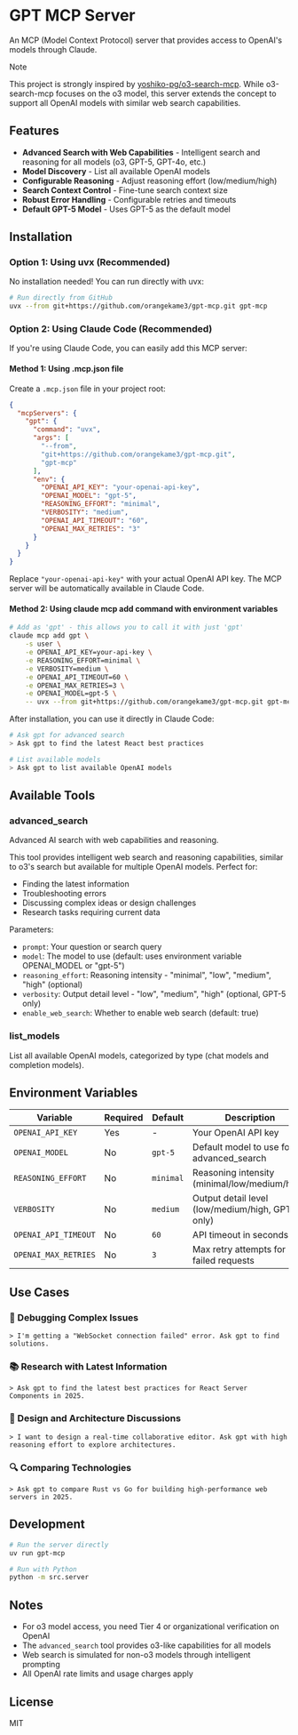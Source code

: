 # GPT MCP Server

An MCP (Model Context Protocol) server that provides access to OpenAI's models through Claude.

> [!NOTE]
> This project is strongly inspired by [yoshiko-pg/o3-search-mcp](https://github.com/yoshiko-pg/o3-search-mcp). While o3-search-mcp focuses on the o3 model, this server extends the concept to support all OpenAI models with similar web search capabilities.

## Features

- **Advanced Search with Web Capabilities** - Intelligent search and reasoning for all models (o3, GPT-5, GPT-4o, etc.)
- **Model Discovery** - List all available OpenAI models
- **Configurable Reasoning** - Adjust reasoning effort (low/medium/high)
- **Search Context Control** - Fine-tune search context size
- **Robust Error Handling** - Configurable retries and timeouts
- **Default GPT-5 Model** - Uses GPT-5 as the default model

## Installation

### Option 1: Using uvx (Recommended)

No installation needed! You can run directly with uvx:

```bash
# Run directly from GitHub
uvx --from git+https://github.com/orangekame3/gpt-mcp.git gpt-mcp
```

### Option 2: Using Claude Code (Recommended)

If you're using Claude Code, you can easily add this MCP server:

#### Method 1: Using .mcp.json file

Create a `.mcp.json` file in your project root:

```json
{
  "mcpServers": {
    "gpt": {
      "command": "uvx",
      "args": [
        "--from",
        "git+https://github.com/orangekame3/gpt-mcp.git",
        "gpt-mcp"
      ],
      "env": {
        "OPENAI_API_KEY": "your-openai-api-key",
        "OPENAI_MODEL": "gpt-5",
        "REASONING_EFFORT": "minimal",
        "VERBOSITY": "medium",
        "OPENAI_API_TIMEOUT": "60",
        "OPENAI_MAX_RETRIES": "3"
      }
    }
  }
}
```

Replace `"your-openai-api-key"` with your actual OpenAI API key. The MCP server will be automatically available in Claude Code.

#### Method 2: Using claude mcp add command with environment variables

```bash
# Add as 'gpt' - this allows you to call it with just 'gpt'
claude mcp add gpt \
    -s user \
    -e OPENAI_API_KEY=your-api-key \
    -e REASONING_EFFORT=minimal \
    -e VERBOSITY=medium \
    -e OPENAI_API_TIMEOUT=60 \
    -e OPENAI_MAX_RETRIES=3 \
    -e OPENAI_MODEL=gpt-5 \
    -- uvx --from git+https://github.com/orangekame3/gpt-mcp.git gpt-mcp
```

After installation, you can use it directly in Claude Code:
```bash
# Ask gpt for advanced search
> Ask gpt to find the latest React best practices

# List available models
> Ask gpt to list available OpenAI models
```

## Available Tools

### advanced_search
Advanced AI search with web capabilities and reasoning.

This tool provides intelligent web search and reasoning capabilities, similar to o3's search but available for multiple OpenAI models. Perfect for:
- Finding the latest information
- Troubleshooting errors 
- Discussing complex ideas or design challenges
- Research tasks requiring current data

Parameters:
- `prompt`: Your question or search query
- `model`: The model to use (default: uses environment variable OPENAI_MODEL or "gpt-5")
- `reasoning_effort`: Reasoning intensity - "minimal", "low", "medium", "high" (optional)
- `verbosity`: Output detail level - "low", "medium", "high" (optional, GPT-5 only)
- `enable_web_search`: Whether to enable web search (default: true)

### list_models
List all available OpenAI models, categorized by type (chat models and completion models).

## Environment Variables

| Variable              | Required | Default   | Description                                    |
| --------------------- | -------- | --------- | ---------------------------------------------- |
| `OPENAI_API_KEY`      | Yes      | -         | Your OpenAI API key                            |
| `OPENAI_MODEL`        | No       | `gpt-5`   | Default model to use for advanced_search       |
| `REASONING_EFFORT`    | No       | `minimal` | Reasoning intensity (minimal/low/medium/high)  |
| `VERBOSITY`           | No       | `medium`  | Output detail level (low/medium/high, GPT-5 only) |
| `OPENAI_API_TIMEOUT`  | No       | `60`      | API timeout in seconds                         |
| `OPENAI_MAX_RETRIES`  | No       | `3`       | Max retry attempts for failed requests         |

## Use Cases

### 🐛 Debugging Complex Issues
```
> I'm getting a "WebSocket connection failed" error. Ask gpt to find solutions.
```

### 📚 Research with Latest Information
```
> Ask gpt to find the latest best practices for React Server Components in 2025.
```

### 🧩 Design and Architecture Discussions
```
> I want to design a real-time collaborative editor. Ask gpt with high reasoning effort to explore architectures.
```

### 🔍 Comparing Technologies
```
> Ask gpt to compare Rust vs Go for building high-performance web servers in 2025.
```

## Development

```bash
# Run the server directly
uv run gpt-mcp

# Run with Python
python -m src.server
```

## Notes

- For o3 model access, you need Tier 4 or organizational verification on OpenAI
- The `advanced_search` tool provides o3-like capabilities for all models
- Web search is simulated for non-o3 models through intelligent prompting
- All OpenAI rate limits and usage charges apply

## License

MIT
